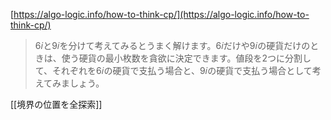 
[https://algo-logic.info/how-to-think-cp/](https://algo-logic.info/how-to-think-cp/)
> 6𝑖と9𝑖を分けて考えてみるとうまく解けます。6𝑖だけや9𝑖の硬貨だけのときは、使う硬貨の最小枚数を貪欲に決定できます。値段を2つに分割して、それぞれを6𝑖の硬貨で支払う場合と、9𝑖の硬貨で支払う場合として考えてみましょう。

[[境界の位置を全探索]]
